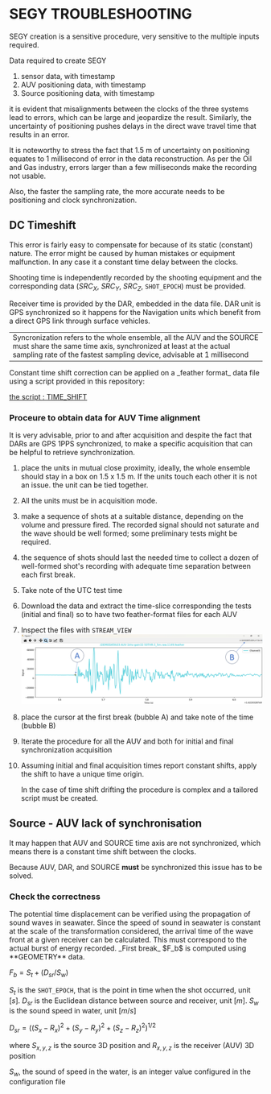 <h1>SEGY TROUBLESHOOTING</h1>

SEGY creation is a sensitive procedure, very sensitive to the multiple inputs required.

Data required to create SEGY 
1) sensor data, with timestamp
2) AUV positioning data, with timestamp
3) Source positioning data, with timestamp

it is evident that misalignments between the clocks of the three systems lead to errors, which can be large and jeopardize the result.
Similarly, the uncertainty of positioning pushes delays in the direct wave travel time that results in an error.

It is noteworthy to stress the fact that 1.5 m of uncertainty on positioning equates to 1 millisecond of error in the data reconstruction.
As per the Oil and Gas industry, errors larger than a few milliseconds make the recording not usable.

Also, the faster the sampling rate, the more accurate needs to be positioning and clock synchronization.

<h2>DC Timeshift</h2>

This error is fairly easy to compensate for because of its static (constant) nature. The error might be caused by human mistakes or equipment malfunction. In any case it a constant time delay between the clocks.

Shooting time is independently recorded by the shooting equipment and the corresponding data ($SRC_X$, $SRC_Y$, $SRC_Z$, ```SHOT_EPOCH```) must be provided.

Receiver time is provided by the DAR, embedded in the data file. DAR unit is GPS synchronized so it happens for the Navigation units which benefit from a direct GPS link through surface vehicles.

<table><tr><td>Syncronization refers to the whole ensemble, all the AUV and the SOURCE must share the same time axis, synchronized at least at the actual sampling rate of the fastest sampling device, advisable at 1 millisecond</td></tr></table>
Constant time shift correction can be applied on a _feather format_ data file using a script provided in this repository:

[the script : TIME_SHIFT](DAR_TOOLKIT.md#TIME_SHIFT)

<h3>Proceure to obtain data for AUV Time alignment</h3>

It is very advisable, prior to and after acquisition and despite the fact that DARs are GPS 1PPS synchronized, to make a specific acquisition that can be helpful to retrieve synchronization.

1) place the units in mutual close proximity, ideally, the whole ensemble should stay in a box on 1.5 x 1.5 m. If the units touch each other it is not an issue. the unit can be tied together.
2) All the units must be in acquisition mode.
3) make a sequence of shots at a suitable distance, depending on the volume and pressure fired. The recorded signal should not saturate and the wave should be well formed; some preliminary tests might be required.
4) the sequence of shots should last the needed time to collect a dozen of well-formed shot's recording with adequate time separation between each first break.
5) Take note of the UTC test time
6) Download the data and extract the time-slice corresponding the tests (initial and final) so to have two feather-format files for each AUV
7) Inspect the files with ```STREAM_VIEW```
![sketch](/RES/IMG_18.png)
8) place the cursor at the first break (bubble A) and take note of the time (bubble B) 
9) Iterate the procedure for all the AUV and both for initial and final synchronization acquisition
10) Assuming initial and final acquisition times report constant shifts, apply the shift to have a unique time origin.

    In the case of time shift drifting the procedure is complex and a tailored script must be created.
    
<h2>Source - AUV lack of synchronisation</h2>
It may happen that AUV and SOURCE time axis are not synchronized, which means there is a constant time shift between the clocks. 

Because AUV, DAR, and SOURCE **must** be synchronized this issue has to be solved.

<h3>Check the correctness</h3>
The potential time displacement can be verified using the propagation of sound waves in seawater. Since the speed of sound in seawater is constant at the scale of the transformation considered, the arrival time of the wave front at a given receiver can be calculated. This must correspond to the actual burst of energy recorded.
_First break_ $F_b$ is computed using **GEOMETRY** data.

$F_b = S_t+(D_{sr} / S_w)$

$S_t$ is the ```SHOT_EPOCH```, that is the point in time when the shot occurred, unit $[s]$. $D_{sr}$ is the Euclidean distance between source and receiver, unit $[m]$. $S_w$ is the sound speed in water, unit $[m/s]$

$D_{sr} = ((S_x-R_x)^2+(S_y-R_y)^2+(S_z-R_z)^2)^{1/2}$

where $S_{x,y,z}$ is the source 3D position and $R_{x,y,z}$ is the receiver (AUV) 3D position

$S_w$, the sound of speed in the water, is an integer value configured in the configuration file 





